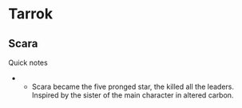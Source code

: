 # Tarrok
## Scara
Quick notes
- - Scara became the five pronged star, the killed all the leaders. Inspired by the sister of the main character in altered carbon.

